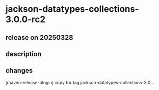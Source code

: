 # jackson-datatypes-collections-3.0.0-rc2

## release on 20250328

## description

## changes

[maven-release-plugin] copy for tag jackson-datatypes-collections-3.0…

